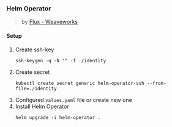 ### Helm Operator 
> by [Flux - Weaveworks](https://github.com/weaveworks/flux/)


#### Setup

1. Create ssh-key
    ```
    ssh-keygen -q -N "" -f ./identity 
    ```
1. Create secret
    ```
    kubectl create secret generic helm-operator-ssh --from-file=./identity
    ```
1. Configured `values.yaml` file or create new one
1. Install Helm Operator
    ```
    helm upgrade -i helm-operator .
    ```